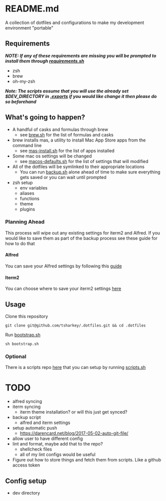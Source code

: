 # README.md
A collection of dotfiles and configurations to make my development environment "portable"

## Requirements
***NOTE: If any of these requirements are missing you will be prompted to install them through [requirements.sh](bootstrap-scripts/requirements.sh)***
- zsh
- brew
- oh-my-zsh

***Note: The scripts assume that you will use the already set $DEV_DIRECTORY in [.exports](zsh/.exports) if you would like change it then please do so beforehand***

## What's going to happen?
- A handful of casks and formulas through brew
  - see [brew.sh](bootstrap-scripts/brew.sh) for the list of formulas and casks
- brew installs mas, a utility to install Mac App Store apps from the command line
  - see [mas-install.sh](bootstrap-scripts/mas-install.sh) for the list of apps installed
- Some mac os settings will be changed
  - see [macos-defaults.sh](bootstrap-scripts/macos-defaults.sh) for the list of settings that will modified
- All of the dotfiles will be symlinked to their appropriate locations
  - You can run [backup.sh](bootstrap-scripts/backup.sh) alone ahead of time to make sure everything gets saved or you can wait until prompted
- zsh setup
  - env variables
  - aliases
  - functions
  - theme
  - plugins 

### Planning Ahead
This process will wipe out any existing settings for iterm2 and Alfred. If you would like to save them as part of the backup process see these guide for how to do that

#### Alfred
You can save your Alfred settings by following this [guide](https://www.alfredapp.com/help/advanced/sync/)

#### Iterm2
You can choose where to save your iterm2 settings [here](https://gitlab.com/gnachman/iterm2/-/wikis/back-up-preferences)


## Usage
Clone this repository
```
git clone git@github.com/tsharkey/.dotfiles.git && cd .dotfiles
```

Run [bootstrap.sh](bootstrap.sh)
```
sh bootstrap.sh
```

### Optional
There is a scripts repo [here](github.com/tsharkey/scripts) that you can setup by running [scripts.sh](bootstrap-scripts/scripts.sh)


# TODO
- alfred syncing
- iterm syncing
  - iterm theme installation? or will this just get synced?
- backup script
  - alfred and iterm settings
- setup automatic push
  - https://darencard.net/blog/2017-05-02-auto-git-file/
- allow user to have different config
- lint and format, maybe add that to the repo?
  - shellcheck files
  - all of my lint configs would be useful
- Figure out how to store things and fetch them from scripts. Like a github access token

## Config setup
- dev directory
